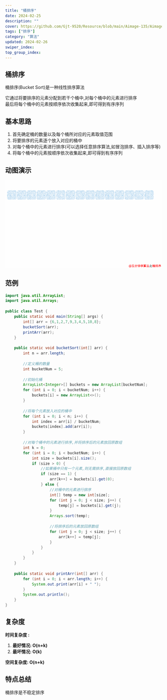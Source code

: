 ```yaml
---
title: "桶排序"
date: 2024-02-25
description: ""
cover: https://github.com/Gjt-9520/Resource/blob/main/Aimage-135/Aimage53.jpg?raw=true
tags: ["排序"]
category: "算法"
updated: 2024-02-26
swiper_index:
top_group_index:
---
```


## 桶排序

桶排序(Bucket Sort)是一种线性排序算法         

它通过将要排序的元素分配到若干个桶中,对每个桶中的元素进行排序               
最后将每个桶中的元素按顺序依次收集起来,即可得到有序序列

## 基本思路

1. 首先确定桶的数量以及每个桶所对应的元素取值范围
2. 将要排序的元素逐个放入对应的桶中
3. 对每个桶中的元素进行排序(可以选择任意排序算法,如冒泡排序、插入排序等)
4. 将每个桶中的元素按顺序依次收集起来,即可得到有序序列

## 动图演示

![桶排序](../images/桶排序.png)

## 范例 

```java
import java.util.ArrayList;
import java.util.Arrays;

public class Test {
    public static void main(String[] args) {
        int[] arr = {6,1,2,7,9,3,4,5,10,8};
        bucketSort(arr);
        printArr(arr);
    }

    public static void bucketSort(int[] arr) {
        int n = arr.length;

        //定义桶的数量
        int bucketNum = 5;

        //初始化桶
        ArrayList<Integer>[] buckets = new ArrayList[bucketNum];
        for (int i = 0; i < bucketNum; i++) {
            buckets[i] = new ArrayList<>();
        }

        //将每个元素放入对应的桶中
        for (int i = 0; i < n; i++) {
            int index = arr[i] / bucketNum;
            buckets[index].add(arr[i]);
        }

        //对每个桶中的元素进行排序,并将排序后的元素放回原数组
        int k = 0;
        for (int i = 0; i < bucketNum; i++) {
            int size = buckets[i].size();
            if (size > 0) {
                //如果桶中只有一个元素,则无需排序,直接放回原数组
                if (size == 1) {
                    arr[k++] = buckets[i].get(0);
                } else {
                    //对桶中的元素进行排序
                    int[] temp = new int[size];
                    for (int j = 0; j < size; j++) {
                        temp[j] = buckets[i].get(j);
                    }
                    Arrays.sort(temp);

                    //将排序后的元素放回原数组
                    for (int j = 0; j < size; j++) {
                        arr[k++] = temp[j];
                    }
                }
            }
        }
    }

    public static void printArr(int[] arr) {
        for (int i = 0; i < arr.length; i++) {
            System.out.print(arr[i] + " ");
        }
        System.out.println();
    }
}
```

## 复杂度

**时间复杂度 :**   
1. **最好情况: O(n+k)**    
2. **最坏情况: O(k)**    

**空间复杂度: O(n+k)**

## 特点总结

桶排序是不稳定排序
